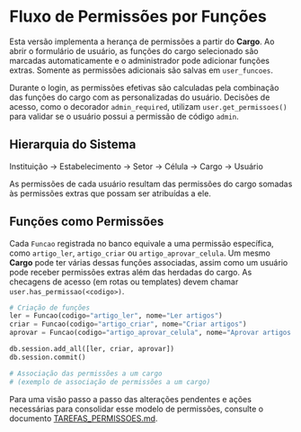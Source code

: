 # Fluxo de Permissões por Funções

Esta versão implementa a herança de permissões a partir do **Cargo**.
Ao abrir o formulário de usuário, as funções do cargo selecionado são marcadas
automaticamente e o administrador pode adicionar funções extras. Somente as
permissões adicionais são salvas em `user_funcoes`.

Durante o login, as permissões efetivas são calculadas pela combinação das
funções do cargo com as personalizadas do usuário. Decisões de acesso,
como o decorador `admin_required`, utilizam `user.get_permissoes()` para
validar se o usuário possui a permissão de código `admin`.

## Hierarquia do Sistema

Instituição → Estabelecimento → Setor → Célula → Cargo → Usuário

As permissões de cada usuário resultam das permissões do cargo somadas às permissões extras que possam ser atribuídas a ele.

## Funções como Permissões

Cada `Funcao` registrada no banco equivale a uma permissão específica, como `artigo_ler`, `artigo_criar` ou `artigo_aprovar_celula`. Um mesmo **Cargo** pode ter várias dessas funções associadas, assim como um usuário pode receber permissões extras além das herdadas do cargo. As checagens de acesso (em rotas ou templates) devem chamar `user.has_permissao(<codigo>)`.

```python
# Criação de funções
ler = Funcao(codigo="artigo_ler", nome="Ler artigos")
criar = Funcao(codigo="artigo_criar", nome="Criar artigos")
aprovar = Funcao(codigo="artigo_aprovar_celula", nome="Aprovar artigos na célula")

db.session.add_all([ler, criar, aprovar])
db.session.commit()

# Associação das permissões a um cargo
# (exemplo de associação de permissões a um cargo)
```

Para uma visão passo a passo das alterações pendentes e ações necessárias para consolidar esse modelo de permissões, consulte o documento [TAREFAS_PERMISSOES.md](./TAREFAS_PERMISSOES.md).
